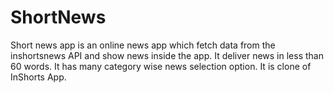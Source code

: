 # ShortNews
Short news app is an online news app which fetch data from the inshortsnews API and show news inside
the app. It deliver news in less than 60 words.
It has many category wise news selection option.
It is clone of InShorts App.
